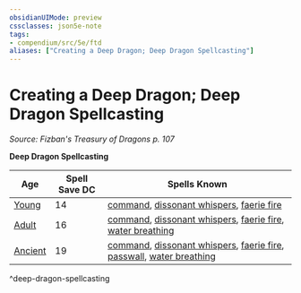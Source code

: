 ```yaml
---
obsidianUIMode: preview
cssclasses: json5e-note
tags:
- compendium/src/5e/ftd
aliases: ["Creating a Deep Dragon; Deep Dragon Spellcasting"]
---
```

# Creating a Deep Dragon; Deep Dragon Spellcasting
*Source: Fizban's Treasury of Dragons p. 107* 

**Deep Dragon Spellcasting**

| Age | Spell Save DC | Spells Known |
|-----|---------------|--------------|
| [Young](/3-Mechanics/CLI/bestiary/dragon/young-deep-dragon-ftd.md) | 14 | [command](/3-Mechanics/CLI/spells/command.md), [dissonant whispers](/3-Mechanics/CLI/spells/dissonant-whispers.md), [faerie fire](/3-Mechanics/CLI/spells/faerie-fire.md) |
| [Adult](/3-Mechanics/CLI/bestiary/dragon/adult-deep-dragon-ftd.md) | 16 | [command](/3-Mechanics/CLI/spells/command.md), [dissonant whispers](/3-Mechanics/CLI/spells/dissonant-whispers.md), [faerie fire](/3-Mechanics/CLI/spells/faerie-fire.md), [water breathing](/3-Mechanics/CLI/spells/water-breathing.md) |
| [Ancient](/3-Mechanics/CLI/bestiary/dragon/ancient-deep-dragon-ftd.md) | 19 | [command](/3-Mechanics/CLI/spells/command.md), [dissonant whispers](/3-Mechanics/CLI/spells/dissonant-whispers.md), [faerie fire](/3-Mechanics/CLI/spells/faerie-fire.md), [passwall](/3-Mechanics/CLI/spells/passwall.md), [water breathing](/3-Mechanics/CLI/spells/water-breathing.md) |
^deep-dragon-spellcasting